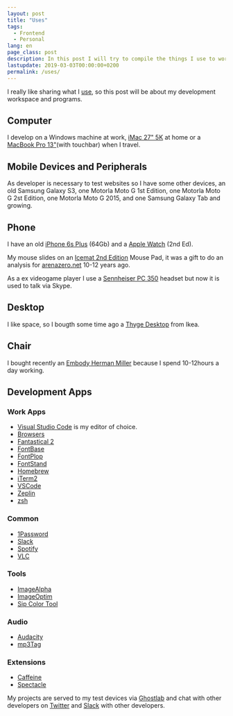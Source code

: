 ```yaml
---
layout: post
title: "Uses"
tags:
  - Frontend
  - Personal
lang: en
page_class: post
description: In this post I will try to compile the things I use to work in my day to day, computer, peripherals such as mouse, desktop, chair and above all, software. I think that we focus a lot on things of little importance and other more necessary things we overlook.
lastupdate: 2019-03-03T00:00:00+0200
permalink: /uses/
---
```


I really like sharing what I <a class="link link--special" href="/resources/">use</a>, so this post will be about my development workspace and programs.

## Computer

I develop on a Windows machine at work, <a class="link link--special" href="https://www.apple.com/imac/" target="_blank" rel="noopener noreferrer">iMac 27" 5K</a> at home or a <a class="link link--special" href="https://www.apple.com/macbook-pro/" target="_blank" rel="noopener noreferrer">MacBook Pro 13"</a>(with touchbar) when I travel.

## Mobile Devices and Peripherals

As developer is necessary to test websites so I have some other devices, an old Samsung Galaxy S3, one Motorla Moto G 1st Edition, one Motorla Moto G 2st Edition, one Motorla Moto G 2015, and one Samsung Galaxy Tab and growing.

## Phone

I have an old <a class="link link--special" href="https://www.apple.com/iphone/" target="_blank" rel="noopener noreferrer">iPhone 6s Plus</a> (64Gb) and a <a class="link link--special" href="https://www.apple.com/watch/" target="_blank" rel="noopener noreferrer">Apple Watch</a> (2nd Ed).

My mouse slides on an <a class="link link--special" href="http://www.newegg.com/Product/Product.aspx?Item=N82E16817114203" target="_blank" rel="noopener noreferrer">Icemat 2nd Edition</a> Mouse Pad, it was a gift to do an analysis for <a class="link link--special"  href="http://www.arenazero.net" target="_blank" rel="noopener noreferrer">arenazero.net</a> 10-12 years ago.

As a ex videogame player I use a <a class="link link--special" href="http://en-us.sennheiser.com/professional-gamer-headset-super-noise-cancellation-pc-350" target="_blank" rel="noopener noreferrer">Sennheiser PC 350</a> headset but now it is used to talk via Skype.

## Desktop

I like space, so I bougth some time ago a <a class="link link--special" href="http://www.ikea.com/es/es/catalog/products/S89110934/" target="_blank" rel="noopener noreferrer">Thyge Desktop</a> from Ikea.

## Chair

I bought recently an <a class="link link--special" href="http://www.hermanmiller.com/products/seating/performance-work-chairs/embody-chairs.html" target="_blank" rel="noopener noreferrer">Embody Herman Miller</a> because I spend 10-12hours a day working.

## Development Apps

### Work Apps

- <a class="link link--special" href="https://code.visualstudio.com/" target="_blank" rel="noopener noreferrer">Visual Studio Code</a> is my editor of choice.
- <a class="link link--special" href="http://outdatedbrowser.com/en" target="_blank" rel="noopener noreferrer">Browsers</a>
- <a class="link link--special" href="https://flexibits.com/fantastical/download" target="_blank" rel="noopener noreferrer">Fantastical 2</a>
- <a class="link link--special" href="https://fontba.se/" target="_blank" rel="noopener noreferrer">FontBase</a>
- <a class="link link--special" href="https://github.com/matthewgonzalez/fontplop/releases" target="_blank" rel="noopener noreferrer">FontPlop</a>
- <a class="link link--special" href="https://fontstand.com/" target="_blank" rel="noopener noreferrer">FontStand</a>
- <a class="link link--special" href="https://brew.sh/" target="_blank" rel="noopener noreferrer">Homebrew</a>
- <a class="link link--special" href="https://www.iterm2.com/" target="_blank" rel="noopener noreferrer">iTerm2</a>
- <a class="link link--special" href="https://code.visualstudio.com/Download" target="_blank" rel="noopener noreferrer">VSCode</a>
- <a class="link link--special" href="https://zeplin.io/" target="_blank" rel="noopener noreferrer">Zeplin</a>
- <a class="link link--special" href="https://ohmyz.sh/" target="_blank" rel="noopener noreferrer">zsh</a>

### Common

- <a class="link link--special" href="https://1password.com/downloads/" target="_blank" rel="noopener noreferrer">1Password</a>
- <a class="link link--special" href="https://slack.com/intl/es/downloads/osx" target="_blank" rel="noopener noreferrer">Slack</a>
- <a class="link link--special" href="https://www.spotify.com/uk/download/other/" target="_blank" rel="noopener noreferrer">Spotify</a>
- <a class="link link--special" href="https://www.videolan.org/vlc/download-macosx.en-GB.html" target="_blank" rel="noopener noreferrer">VLC</a>

### Tools

- <a class="link link--special" href="https://pngmini.com/" target="_blank" rel="noopener noreferrer">ImageAlpha</a>
- <a class="link link--special" href="https://imageoptim.com/mac" target="_blank" rel="noopener noreferrer">ImageOptim</a>
- <a class="link link--special" href="https://sipapp.io/" target="_blank" rel="noopener noreferrer">Sip Color Tool</a>

### Audio

- <a class="link link--special" href="https://www.audacityteam.org/download/mac/" target="_blank" rel="noopener noreferrer">Audacity</a>
- <a class="link link--special" href="https://www.mp3tag.de/en/download.html" target="_blank" rel="noopener noreferrer">mp3Tag</a>

### Extensions

- <a class="link link--special" href="http://lightheadsw.com/caffeine/" target="_blank" rel="noopener noreferrer">Caffeine</a>
- <a class="link link--special" href="https://www.spectacleapp.com/" target="_blank" rel="noopener noreferrer">Spectacle</a>

My projects are served to my test devices via <a class="link link--special" href="https://www.vanamco.com/ghostlab/" target="_blank" rel="noopener noreferrer">Ghostlab</a> and chat with other developers on <a class="link link--special" href="{{ site.twitter }}" target="_blank" rel="noopener noreferrer me">Twitter</a> and <a class="link link--special" href="https://slack.com/" target="_blank" rel="noopener noreferrer">Slack</a> with other developers.
